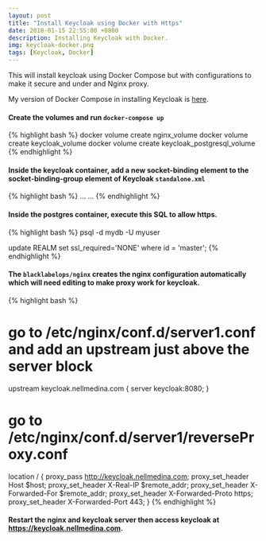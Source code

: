 ```yaml
---
layout: post
title: "Install Keycloak using Docker with Https"
date: 2018-01-15 22:55:00 +0800
description: Installing Keycloak with Docker.
img: keycloak-docker.png
tags: [Keycloak, Docker]
---
```


This will install keycloak using Docker Compose but with configurations to make it secure and under and Nginx proxy.

My version of Docker Compose in installing Keycloak is [here](https://github.com/nellmedina/keycloak-docker).


#### Create the volumes and run `docker-compose up`
{% highlight bash %}
docker volume create nginx_volume
docker volume create keycloak_volume
docker volume create keycloak_postgresql_volume
{% endhighlight %}

#### Inside the keycloak container, add a new socket-binding element to the socket-binding-group element of Keycloak `standalone.xml`
{% highlight bash %}
<socket-binding-group name="standard-sockets" default-interface="public"
    port-offset="${jboss.socket.binding.port-offset:0}">
    ...
    <socket-binding name="proxy-https" port="443"/>
    ...
</socket-binding-group>
{% endhighlight %}

#### Inside the postgres container, execute this SQL to allow https.
{% highlight bash %}
psql -d mydb -U myuser

update REALM set ssl_required='NONE' where id = 'master';
{% endhighlight %}

#### The `blacklabelops/nginx` creates the nginx configuration automatically which will need editing to make proxy work for keycloak.
{% highlight bash %}
# go to /etc/nginx/conf.d/server1.conf and add an upstream just above the server block
upstream keycloak.nellmedina.com {
     server keycloak:8080;
}

# go to /etc/nginx/conf.d/server1/reverseProxy.conf
location / {
          proxy_pass http://keycloak.nellmedina.com;
          proxy_set_header Host $host;
          proxy_set_header X-Real-IP $remote_addr;
          proxy_set_header X-Forwarded-For $remote_addr;
          proxy_set_header X-Forwarded-Proto https;
          proxy_set_header X-Forwarded-Port 443;
        }
{% endhighlight %}

#### Restart the nginx and keycloak server then access keycloak at https://keycloak.nellmedina.com.
